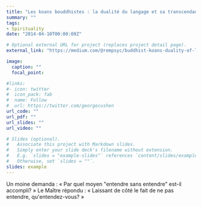 ```yaml
---
title: "Les koans bouddhistes : la dualité du langage et sa transcendance"
summary: ""
tags:
- Spirituality
date: "2014-04-10T00:00:00Z"

# Optional external URL for project (replaces project detail page).
external_link: "https://medium.com/@rempsyc/buddhist-koans-duality-of-language-and-its-transcendence-422ac8c12f66"

image:
  caption: ""
  focal_point:

#links:
#- icon: twitter
#  icon_pack: fab
#  name: Follow
#  url: https://twitter.com/georgecushen
url_code: ""
url_pdf: ""
url_slides: ""
url_video: ""

# Slides (optional).
#   Associate this project with Markdown slides.
#   Simply enter your slide deck's filename without extension.
#   E.g. `slides = "example-slides"` references `content/slides/example-slides.md`.
#   Otherwise, set `slides = ""`.
slides: example
---
```


Un moine demanda : « Par quel moyen "entendre sans entendre" est-il accompli? » Le Maître répondu : « Laissant de côté le fait de ne pas entendre, qu'entendez-vous? »
